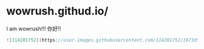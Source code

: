 # wowrush.githud.io/
I am wowrush!!!
你好!!
 
 ```cpp
![114201752](https://user-images.githubusercontent.com/114201752/197105486-27e54f3f-4cfd-4111-a319-475d707af155.jpg)
